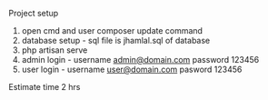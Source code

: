  Project setup
1. open cmd and user composer update command
2. database setup - sql file is jhamlal.sql of database
3. php artisan serve 
4. admin login - username admin@domain.com password 123456
5. user login - username user@domain.com pasword 123456

Estimate time
2 hrs
 